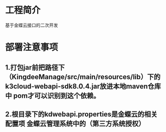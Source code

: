 # 工程简介
基于金蝶云接口的二次开发

# 部署注意事项

## 1.打包jar前把路径下（KingdeeManage/src/main/resources/lib）下的k3cloud-webapi-sdk8.0.4.jar放进本地maven仓库中 pom才可以识别到这个依赖。
## 2.根目录下的kdwebapi.properties是金蝶云的相关配置项 金蝶云管理系统中的（第三方系统授权）
